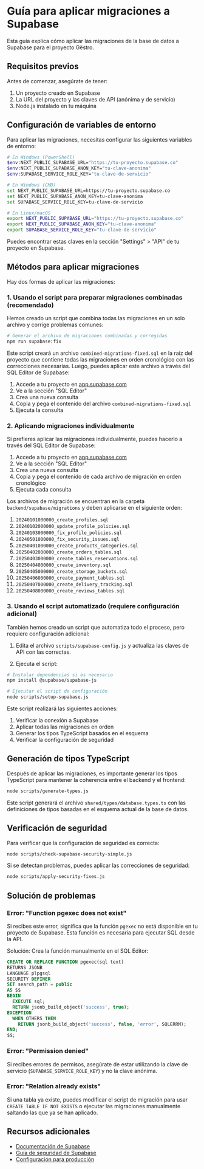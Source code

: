 # Guía para aplicar migraciones a Supabase

Esta guía explica cómo aplicar las migraciones de la base de datos a Supabase para el proyecto Gëstro.

## Requisitos previos

Antes de comenzar, asegúrate de tener:

1. Un proyecto creado en Supabase
2. La URL del proyecto y las claves de API (anónima y de servicio)
3. Node.js instalado en tu máquina

## Configuración de variables de entorno

Para aplicar las migraciones, necesitas configurar las siguientes variables de entorno:

```bash
# En Windows (PowerShell)
$env:NEXT_PUBLIC_SUPABASE_URL="https://tu-proyecto.supabase.co"
$env:NEXT_PUBLIC_SUPABASE_ANON_KEY="tu-clave-anonima"
$env:SUPABASE_SERVICE_ROLE_KEY="tu-clave-de-servicio"

# En Windows (CMD)
set NEXT_PUBLIC_SUPABASE_URL=https://tu-proyecto.supabase.co
set NEXT_PUBLIC_SUPABASE_ANON_KEY=tu-clave-anonima
set SUPABASE_SERVICE_ROLE_KEY=tu-clave-de-servicio

# En Linux/macOS
export NEXT_PUBLIC_SUPABASE_URL="https://tu-proyecto.supabase.co"
export NEXT_PUBLIC_SUPABASE_ANON_KEY="tu-clave-anonima"
export SUPABASE_SERVICE_ROLE_KEY="tu-clave-de-servicio"
```

Puedes encontrar estas claves en la sección "Settings" > "API" de tu proyecto en Supabase.

## Métodos para aplicar migraciones

Hay dos formas de aplicar las migraciones:

### 1. Usando el script para preparar migraciones combinadas (recomendado)

Hemos creado un script que combina todas las migraciones en un solo archivo y corrige problemas comunes:

```bash
# Generar el archivo de migraciones combinadas y corregidas
npm run supabase:fix
```

Este script creará un archivo `combined-migrations-fixed.sql` en la raíz del proyecto que contiene todas las migraciones en orden cronológico con las correcciones necesarias. Luego, puedes aplicar este archivo a través del SQL Editor de Supabase:

1. Accede a tu proyecto en [app.supabase.com](https://app.supabase.com)
2. Ve a la sección "SQL Editor"
3. Crea una nueva consulta
4. Copia y pega el contenido del archivo `combined-migrations-fixed.sql`
5. Ejecuta la consulta

### 2. Aplicando migraciones individualmente

Si prefieres aplicar las migraciones individualmente, puedes hacerlo a través del SQL Editor de Supabase:

1. Accede a tu proyecto en [app.supabase.com](https://app.supabase.com)
2. Ve a la sección "SQL Editor"
3. Crea una nueva consulta
4. Copia y pega el contenido de cada archivo de migración en orden cronológico
5. Ejecuta cada consulta

Los archivos de migración se encuentran en la carpeta `backend/supabase/migrations` y deben aplicarse en el siguiente orden:

1. `20240101000000_create_profiles.sql`
2. `20240102000000_update_profile_policies.sql`
3. `20240103000000_fix_profile_policies.sql`
4. `20240501000000_fix_security_issues.sql`
5. `20250401000000_create_products_categories.sql`
6. `20250402000000_create_orders_tables.sql`
7. `20250403000000_create_tables_reservations.sql`
8. `20250404000000_create_inventory.sql`
9. `20250405000000_create_storage_buckets.sql`
10. `20250406000000_create_payment_tables.sql`
11. `20250407000000_create_delivery_tracking.sql`
12. `20250408000000_create_reviews_tables.sql`

### 3. Usando el script automatizado (requiere configuración adicional)

También hemos creado un script que automatiza todo el proceso, pero requiere configuración adicional:

1. Edita el archivo `scripts/supabase-config.js` y actualiza las claves de API con las correctas.

2. Ejecuta el script:

```bash
# Instalar dependencias si es necesario
npm install @supabase/supabase-js

# Ejecutar el script de configuración
node scripts/setup-supabase.js
```

Este script realizará las siguientes acciones:
1. Verificar la conexión a Supabase
2. Aplicar todas las migraciones en orden
3. Generar los tipos TypeScript basados en el esquema
4. Verificar la configuración de seguridad

## Generación de tipos TypeScript

Después de aplicar las migraciones, es importante generar los tipos TypeScript para mantener la coherencia entre el backend y el frontend:

```bash
node scripts/generate-types.js
```

Este script generará el archivo `shared/types/database.types.ts` con las definiciones de tipos basadas en el esquema actual de la base de datos.

## Verificación de seguridad

Para verificar que la configuración de seguridad es correcta:

```bash
node scripts/check-supabase-security-simple.js
```

Si se detectan problemas, puedes aplicar las correcciones de seguridad:

```bash
node scripts/apply-security-fixes.js
```

## Solución de problemas

### Error: "Function pgexec does not exist"

Si recibes este error, significa que la función `pgexec` no está disponible en tu proyecto de Supabase. Esta función es necesaria para ejecutar SQL desde la API.

Solución: Crea la función manualmente en el SQL Editor:

```sql
CREATE OR REPLACE FUNCTION pgexec(sql text)
RETURNS JSONB
LANGUAGE plpgsql
SECURITY DEFINER
SET search_path = public
AS $$
BEGIN
  EXECUTE sql;
  RETURN jsonb_build_object('success', true);
EXCEPTION
  WHEN OTHERS THEN
    RETURN jsonb_build_object('success', false, 'error', SQLERRM);
END;
$$;
```

### Error: "Permission denied"

Si recibes errores de permisos, asegúrate de estar utilizando la clave de servicio (`SUPABASE_SERVICE_ROLE_KEY`) y no la clave anónima.

### Error: "Relation already exists"

Si una tabla ya existe, puedes modificar el script de migración para usar `CREATE TABLE IF NOT EXISTS` o ejecutar las migraciones manualmente saltando las que ya se han aplicado.

## Recursos adicionales

- [Documentación de Supabase](https://supabase.io/docs)
- [Guía de seguridad de Supabase](docs/guia-seguridad-supabase.md)
- [Configuración para producción](docs/configuracion-produccion.md)
